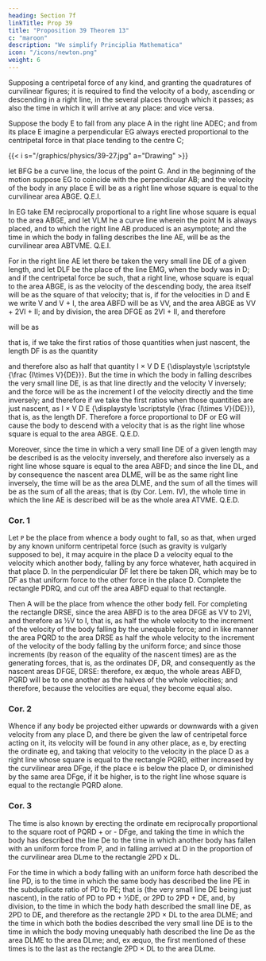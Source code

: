 ```yaml
---
heading: Section 7f
linkTitle: Prop 39
title: "Proposition 39 Theorem 13"
c: "maroon"
description: "We simplify Principlia Mathematica"
icon: "/icons/newton.png"
weight: 6
---
```



Supposing a centripetal force of any kind, and granting the quadratures of curvilinear figures; it is required to find the velocity of a body, ascending or descending in a right line, in the several places through which it passes; as also the time in which it will arrive at any place: and vice versa.

Suppose the body E to fall from any place A in the right line ADEC; and from its place E imagine a perpendicular EG always erected proportional to the centripetal force in that place tending to the centre C; 

{{< i s="/graphics/physics/39-27.jpg" a="Drawing" >}}

let BFG be a curve line, the locus of the point G. And in the beginning of the motion suppose EG to coincide with the perpendicular AB; and the velocity of the body in any place E will be as a right line whose square is equal to the curvilinear area ABGE.   Q.E.I.

In EG take EM reciprocally proportional to a right line whose square is equal to the area ABGE, and let VLM he a curve line wherein the point M is always placed, and to which the right line AB produced is an asymptote; and the time in which the body in falling describes the line AE, will be as the curvilinear area ABTVME.   Q.E.I.

For in the right line AE let there be taken the very small line DE of a given length, and let DLF be the place of the line EMG, when the body was in D; and if the centripetal force be such, that a right line, whose square is equal to the area ABGE, is as the velocity of the descending body, the area itself will be as the square of that velocity; that is, if for the velocities in D and E we write V and V + I, the area ABFD will be as VV, and the area ABGE as VV + 2VI + II; and by division, the area DFGE as 2VI + II, and therefore 


 will be as 

that is, if we take the first ratios of those quantities when just nascent, the length DF is as the quantity 

and therefore also as half that quantity  I
×
V
D
E
{\displaystyle \scriptstyle {\frac {I\times V}{DE}}}. But the time in which the body in falling describes the very small line DE, is as that line directly and the velocity V inversely; and the force will be as the increment I of the velocity directly and the time inversely; and therefore if we take the first ratios when those quantities are just nascent, as 
I
×
V
D
E
{\displaystyle \scriptstyle {\frac {I\times V}{DE}}}, that is, as the length DF. Therefore a force proportional to DF or EG will cause the body to descend with a velocity that is as the right line whose square is equal to the area ABGE.   Q.E.D.

Moreover, since the time in which a very small line DE of a given length may be described is as the velocity inversely, and therefore also inversely as a right line whose square is equal to the area ABFD; and since the line DL, and by consequence the nascent area DLME, will be as the same right line inversely, the time will be as the area DLME, and the sum of all the times will be as the sum of all the areas; that is (by Cor. Lem. IV), the whole time in which the line AE is described will be as the whole area ATVME.   Q.E.D.

### Cor. 1

Let `P` be the place from whence a body ought to fall, so as that, when urged by any known uniform centripetal force (such as gravity is vulgarly supposed to be), it may acquire in the place D a velocity equal to the velocity which another body, falling by any force whatever, hath acquired in that place D. In the perpendicular DF let there be taken DR, which may be to DF as that uniform force to the other force in the place D. Complete the rectangle PDRQ, and cut off the area ABFD equal to that rectangle.

Then A will be the place from whence the other body fell. For completing the rectangle DRSE, since the area ABFD is to the area DFGE as VV to 2VI, and therefore as ½V to I, that is, as half the whole velocity to the increment of the velocity of the body falling by the unequable force; and in like manner the area PQRD to the area DRSE as half the whole velocity to the increment of the velocity of the body falling by the uniform force; and since those increments (by reason of the equality of the nascent times) are as the generating forces, that is, as the ordinates DF, DR, and consequently as the nascent areas DFGE, DRSE: therefore, ex æquo, the whole areas ABFD, PQRD will be to one another as the halves of the whole velocities; and therefore, because the velocities are equal, they become equal also.

### Cor. 2

Whence if any body be projected either upwards or downwards with a given velocity from any place D, and there be given the law of centripetal force acting on it, its velocity will be found in any other place, as e, by erecting the ordinate eg, and taking that velocity to the velocity in the place D as a right line whose square is equal to the rectangle PQRD, either increased by the curvilinear area DFge, if the place e is below the place D, or diminished by the same area DFge, if it be higher, is to the right line whose square is equal to the rectangle PQRD alone.

### Cor. 3

The time is also known by erecting the ordinate em reciprocally proportional to the square root of PQRD + or - DFge, and taking the time in which the body has described the line De to the time in which another body has fallen with an uniform force from P, and in falling arrived at D in the proportion of the curvilinear area DLme to the rectangle 2PD x DL.

For the time in which a body falling with an uniform force hath described the line PD, is to the time in which the same body has described the line PE in the subduplicate ratio of PD to PE; that is (the very small line DE being just nascent), in the ratio of PD to PD + ½DE, or 2PD to 2PD + DE, and, by division, to the time in which the body hath described the small line DE, as 2PD to DE, and therefore as the rectangle 2PD  × DL to the area DLME; and the time in which both the bodies described the very small line DE is to the time in which the body moving unequably hath described the line De as the area DLME to the area DLme; and, ex æquo, the first mentioned of these times is to the last as the rectangle 2PD × DL to the area DLme.